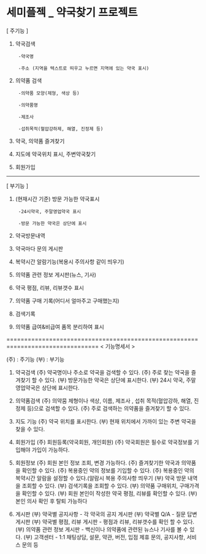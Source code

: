# 세미플젝 _ 약국찾기 프로젝트

[ 주기능 ]

1. 약국검색
  
		-약국명

		-주소 (지역을 텍스트로 띄우고 누르면 지역에 있는 약국 표시)

2. 의약품 검색
  
		-의약품 모양(제형, 색상 등)
  
		-의약품명
  
		-제조사
		
		-섭취목적(혈압강하제, 해열, 진정제 등)
  
3. 약국, 의약품 즐겨찾기
  
4. 지도에 약국위치 표시, 주변약국찾기
  
5. 회원가입
  
----------------------------------------------------------------------------------

[ 부기능 ]

1. (현재시간 기준) 방문 가능한 약국표시

		-24시약국, 주말영업약국 표시

		-방문 가능한 약국은 상단에 표시

2. 약국방문내역

3. 약국마다 문의 게시판

4. 복약시간 알람기능(복용시 주의사항 같이 띄우기)

5. 의약품 관련 정보 게시판(뉴스, 기사)

6. 약국 평점, 리뷰, 리뷰갯수 표시

7. 의약품 구매 기록(어디서 얼마주고 구매했는지)

8. 검색기록

9. 의약품 급여&비급여 품목 분리하여 표시



================================================================================
< 기능명세서 >

(주) : 주기능
(부) : 부기능

1) 약국검색
  (주) 약국명이나 주소로 약국을 검색할 수 있다.
  (주) 주로 찾는 약국을 즐겨찾기 할 수 있다.
  (부) 방문가능한 약국은 상단에 표시한다.
  (부) 24시 약국, 주말영업약국은 상단에 표시한다.
  
2) 의약품검색
  (주) 의약뭄 제형이나 색상, 이름, 제조사 , 섭취 목적(혈압강하, 해열, 진정제 등)으로 검색할 수 있다.
  (주) 주로 검색하는 의약품을 즐겨찾기 할 수 있다.

3) 지도 기능
  (주) 약국 위치를 표시한다.
  (부) 현재 위치에서 가까이 있는 주변 약국을 찾을 수 있다.

4) 회원가입
  (주) 회원등록(약국회원, 개인회원)
  (주) 약국회원은 필수로 약국정보를 기입해야 가입이 가능하다.

5) 회원정보
  (주) 회원 본인 정보 조회, 변경 가능하다.
  (주) 즐겨찾기한 약국과 의약품을 확인할 수 있다.
  (주) 복용중인 약의 정보를 기입할 수 있다.
  (주) 복용중인 약의 복약시간 알람을 설정할 수 있다.(알람시 복용 주의사항 띄우기
  (부) 약국 방문 내역을 조회할 수 있다.
  (부) 검색기록을 조회할 수 있다.
  (부) 의약품 구매위치, 구매가격을 확인할 수 있다.
  (부) 회원 본인이 작성한 약국 평점, 리뷰를 확인할 수 있다.
  (부) 본인 의사 확인 후 탈퇴 가능하다

6) 게시판
  (부) 약국별 공지사항 - 각 약국의 공지 게시판
  (부) 약국별 Q/A - 질문 답변 게시판
  (부) 약국별 평점, 리뷰 게시판 - 평점과 리뷰, 리뷰갯수를 확인 할 수 있다.
  (부) 의약품 관련 정보 게시판 - 백신이나 의약품에 관련된 뉴스나 기사를 볼 수 있다.
  (부) 고객센터 - 1:1 채팅상담, 설문, 약관, 버전, 입점 제휴 문의, 공지사항, 서비스 문의 등
